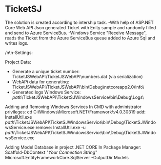 # TicketSJ
The solution is created according to intership task.
-With help of ASP.NET Core Web API Json generated Ticket with Enity sample and randomly filled and send to Azure ServiceBus.
-Windows Service "Receive Message", reads the Ticket from the Azure ServiceBus queue added to Azure Sql and writes logs.

/n\n-Settings:

Project Data:
 - Generate a unique ticket number: TicketJSWebAPI\TicketJSWebAPI\numbers.dat (via serialization)
 - WebAPi data for generating: TicketJSWebAPI\TicketJSWebAPI\bin\Debug\netcoreapp2.0\info\
 - Generated logs Windows Service: *path*\TicketJSWebAPI\TicketSJWindowsService\bin\Debug\Logs\

Adding and Removing Windows Services
In CMD with administrator privileges:
cd C:\Windows\Microsoft.NET\Framework\v4.0.30319 
add: InstallUtil.exe *path*\TicketJSWebAPI\TicketSJWindowsService\bin\Debug\TicketSJWindowsService.exe
remove: InstallUtil.exe -u *path*\TicketJSWebAPI\TicketSJWindowsService\bin\Debug\TicketSJWindowsService.exe

Adding Model Database in project .NET CORE
In Package Manager:
Scaffold-DbContext "*Your Connection String*" Microsoft.EntityFrameworkCore.SqlServer -OutputDir Models


